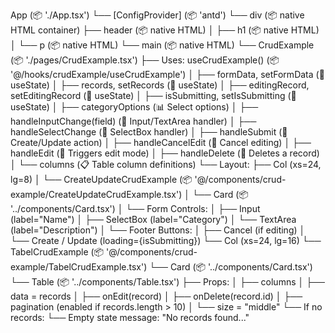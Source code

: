 App (📦 './App.tsx')
└── [ConfigProvider] (📦 'antd')
    └── div (📦 native HTML container)
        ├── header (📦 native HTML)
        │   ├── h1 (📦 native HTML)
        │   └── p (📦 native HTML)
        └── main (📦 native HTML)
            └── CrudExample (📦 './pages/CrudExample.tsx')
                ├── Uses: useCrudExample() (📦 '@/hooks/crudExample/useCrudExample')
                │   ├── formData, setFormData (🧠 useState)
                │   ├── records, setRecords (🧠 useState)
                │   ├── editingRecord, setEditingRecord (🧠 useState)
                │   ├── isSubmitting, setIsSubmitting (🧠 useState)
                │   ├── categoryOptions (📊 Select options)
                │   ├── handleInputChange(field) (🔧 Input/TextArea handler)
                │   ├── handleSelectChange (🔧 SelectBox handler)
                │   ├── handleSubmit (🔧 Create/Update action)
                │   ├── handleCancelEdit (🔧 Cancel editing)
                │   ├── handleEdit (🔧 Triggers edit mode)
                │   ├── handleDelete (🔧 Deletes a record)
                │   └── columns (📋 Table column definitions)
                └── Layout: <Row gutter>
                    ├── Col (xs=24, lg=8)
                    │   └── CreateUpdateCrudExample (📦 '@/components/crud-example/CreateUpdateCrudExample.tsx')
                    │       └── Card (📦 '../components/Card.tsx')
                    │           └── Form Controls:
                    │               ├── Input (label="Name")
                    │               ├── SelectBox (label="Category")
                    │               └── TextArea (label="Description")
                    │           └── Footer Buttons:
                    │               ├── Cancel (if editing)
                    │               └── Create / Update (loading={isSubmitting})
                    └── Col (xs=24, lg=16)
                        └── TabelCrudExample (📦 '@/components/crud-example/TabelCrudExample.tsx')
                            └── Card (📦 '../components/Card.tsx')
                                └── Table (📦 '../components/Table.tsx')
                                    ├── Props:
                                    │   ├── columns
                                    │   ├── data = records
                                    │   ├── onEdit(record)
                                    │   ├── onDelete(record.id)
                                    │   ├── pagination (enabled if records.length > 10)
                                    │   └── size = "middle"
                                └── If no records:
                                    └── Empty state message: "No records found..."
